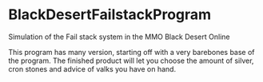 # BlackDesertFailstackProgram
Simulation of the Fail stack system in the MMO Black Desert Online

This program has many version, starting off with a very barebones base of the program. The finished product 
will let you choose the amount of silver, cron stones and advice of valks you have on hand. 


